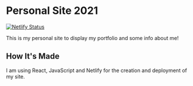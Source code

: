 # Personal Site 2021

[![Netlify Status](https://api.netlify.com/api/v1/badges/0515f74e-7162-4255-846b-78592695601c/deploy-status)](https://app.netlify.com/sites/priceless-perlman-82f28c/deploys)

This is my personal site to display my portfolio and some info about me!

## How It's Made

I am using React, JavaScript and Netlify for the creation and deployment of my site. 
